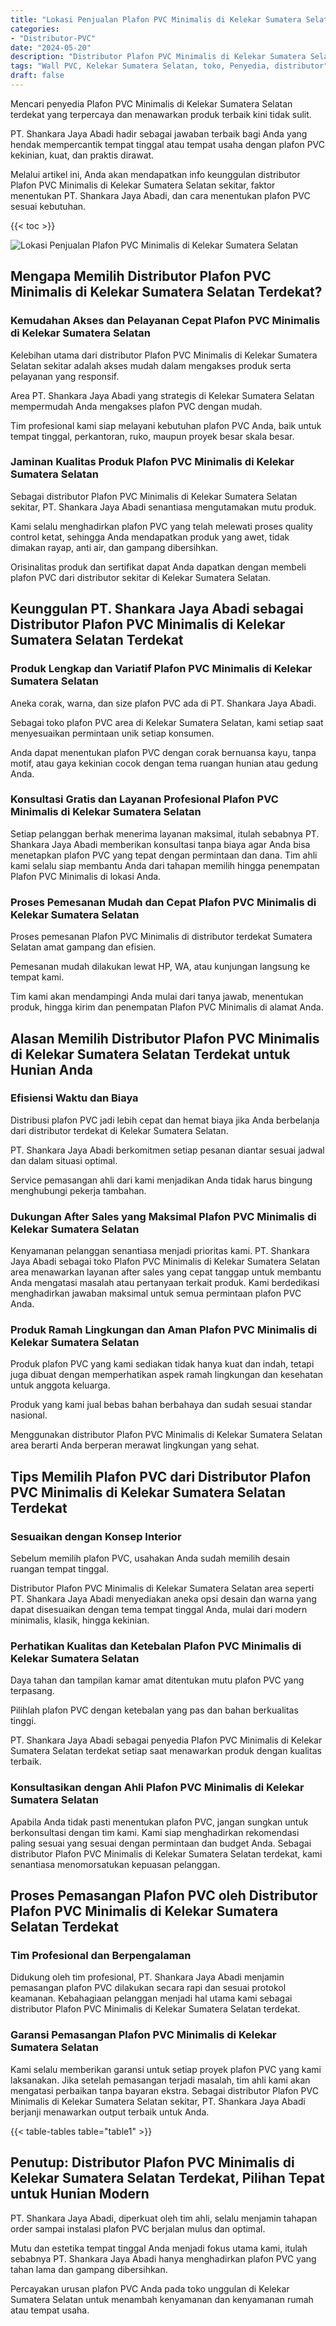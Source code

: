 ```yaml
---
title: "Lokasi Penjualan Plafon PVC Minimalis di Kelekar Sumatera Selatan"
categories: 
- "Distributor-PVC"
date: "2024-05-20"
description: "Distributor Plafon PVC Minimalis di Kelekar Sumatera Selatan bagi tempat tinggal, kantor, dan ritel. Material unggulan, variasi motif, pilihan warna elegan, beserta servis pemasangan ditangani oleh teknisi ahli dan jaminan resmi!|Jasa penjualan Plafon PVC Minimalis di Kelekar Sumatera Selatan untuk kebutuhan rumah, perkantoran, maupun gerai, dengan produk unggulan dan penempatan oleh tenaga ahli profesional serta garansi resmi.|Pilihan Plafon PVC Minimalis di Kelekar Sumatera Selatan yang terpercaya untuk tempat tinggal, office, serta toko, bersama produk unggulan dan pemasangan oleh tenaga ahli ahli serta garansi resmi.|Penjualan Plafon PVC Minimalis di Kelekar Sumatera Selatan bagi hunian, perkantoran, dan gerai, beserta produk terbaik dan instalasi dikerjakan oleh teknisi ahli, lengkap beserta garansi resmi.}"
tags: "Wall PVC, Kelekar Sumatera Selatan, toko, Penyedia, distributor"
draft: false
---
```


Mencari penyedia Plafon PVC Minimalis di Kelekar Sumatera Selatan terdekat yang terpercaya dan menawarkan produk terbaik kini tidak sulit.

PT. Shankara Jaya Abadi hadir sebagai jawaban terbaik bagi Anda yang hendak mempercantik tempat tinggal atau tempat usaha dengan plafon PVC kekinian, kuat, dan praktis dirawat.

Melalui artikel ini, Anda akan mendapatkan info keunggulan distributor Plafon PVC Minimalis di Kelekar Sumatera Selatan sekitar, faktor menentukan PT. Shankara Jaya Abadi, dan cara menentukan plafon PVC sesuai kebutuhan.

{{< toc >}}

![Lokasi Penjualan Plafon PVC Minimalis di Kelekar Sumatera Selatan](/images/Distributor-PVC/Lokasi-Penjualan-Plafon-PVC-Minimalis-di-Kelekar-Sumatera-Selatan.png)


## Mengapa Memilih Distributor Plafon PVC Minimalis di Kelekar Sumatera Selatan Terdekat?

### Kemudahan Akses dan Pelayanan Cepat Plafon PVC Minimalis di Kelekar Sumatera Selatan

Kelebihan utama dari distributor Plafon PVC Minimalis di Kelekar Sumatera Selatan sekitar adalah akses mudah dalam mengakses produk serta pelayanan yang responsif.

Area PT. Shankara Jaya Abadi yang strategis di Kelekar Sumatera Selatan mempermudah Anda mengakses plafon PVC dengan mudah.

Tim profesional kami siap melayani kebutuhan plafon PVC Anda, baik untuk tempat tinggal, perkantoran, ruko, maupun proyek besar skala besar.

### Jaminan Kualitas Produk Plafon PVC Minimalis di Kelekar Sumatera Selatan

Sebagai distributor Plafon PVC Minimalis di Kelekar Sumatera Selatan sekitar, PT. Shankara Jaya Abadi senantiasa mengutamakan mutu produk.

Kami selalu menghadirkan plafon PVC yang telah melewati proses quality control ketat, sehingga Anda mendapatkan produk yang awet, tidak dimakan rayap, anti air, dan gampang dibersihkan.

Orisinalitas produk dan sertifikat dapat Anda dapatkan dengan membeli plafon PVC dari distributor sekitar di Kelekar Sumatera Selatan.

## Keunggulan PT. Shankara Jaya Abadi sebagai Distributor Plafon PVC Minimalis di Kelekar Sumatera Selatan Terdekat

### Produk Lengkap dan Variatif Plafon PVC Minimalis di Kelekar Sumatera Selatan

Aneka corak, warna, dan size plafon PVC ada di PT. Shankara Jaya Abadi.

Sebagai toko plafon PVC area di Kelekar Sumatera Selatan, kami setiap saat menyesuaikan permintaan unik setiap konsumen.

Anda dapat menentukan plafon PVC dengan corak bernuansa kayu, tanpa motif, atau gaya kekinian cocok dengan tema ruangan hunian atau gedung Anda.

### Konsultasi Gratis dan Layanan Profesional Plafon PVC Minimalis di Kelekar Sumatera Selatan

Setiap pelanggan berhak menerima layanan maksimal, itulah sebabnya PT. Shankara Jaya Abadi memberikan konsultasi tanpa biaya agar Anda bisa menetapkan plafon PVC yang tepat dengan permintaan dan dana. Tim ahli kami selalu siap membantu Anda dari tahapan memilih hingga penempatan Plafon PVC Minimalis di lokasi Anda.

### Proses Pemesanan Mudah dan Cepat Plafon PVC Minimalis di Kelekar Sumatera Selatan

Proses pemesanan Plafon PVC Minimalis di distributor terdekat Sumatera Selatan amat gampang dan efisien.

Pemesanan mudah dilakukan lewat HP, WA, atau kunjungan langsung ke tempat kami.

Tim kami akan mendampingi Anda mulai dari tanya jawab, menentukan produk, hingga kirim dan penempatan Plafon PVC Minimalis di alamat Anda.

## Alasan Memilih Distributor Plafon PVC Minimalis di Kelekar Sumatera Selatan Terdekat untuk Hunian Anda

### Efisiensi Waktu dan Biaya

Distribusi plafon PVC jadi lebih cepat dan hemat biaya jika Anda berbelanja dari distributor terdekat di Kelekar Sumatera Selatan.

PT. Shankara Jaya Abadi berkomitmen setiap pesanan diantar sesuai jadwal dan dalam situasi optimal.

Service pemasangan ahli dari kami menjadikan Anda tidak harus bingung menghubungi pekerja tambahan.

### Dukungan After Sales yang Maksimal Plafon PVC Minimalis di Kelekar Sumatera Selatan

Kenyamanan pelanggan senantiasa menjadi prioritas kami. PT. Shankara Jaya Abadi sebagai toko Plafon PVC Minimalis di Kelekar Sumatera Selatan area menawarkan layanan after sales yang cepat tanggap untuk membantu Anda mengatasi masalah atau pertanyaan terkait produk. Kami berdedikasi menghadirkan jawaban maksimal untuk semua permintaan plafon PVC Anda.

### Produk Ramah Lingkungan dan Aman Plafon PVC Minimalis di Kelekar Sumatera Selatan

Produk plafon PVC yang kami sediakan tidak hanya kuat dan indah, tetapi juga dibuat dengan memperhatikan aspek ramah lingkungan dan kesehatan untuk anggota keluarga.

Produk yang kami jual bebas bahan berbahaya dan sudah sesuai standar nasional.

Menggunakan distributor Plafon PVC Minimalis di Kelekar Sumatera Selatan area berarti Anda berperan merawat lingkungan yang sehat.

## Tips Memilih Plafon PVC dari Distributor Plafon PVC Minimalis di Kelekar Sumatera Selatan Terdekat

### Sesuaikan dengan Konsep Interior

Sebelum memilih plafon PVC, usahakan Anda sudah memilih desain ruangan tempat tinggal.

Distributor Plafon PVC Minimalis di Kelekar Sumatera Selatan area seperti PT. Shankara Jaya Abadi menyediakan aneka opsi desain dan warna yang dapat disesuaikan dengan tema tempat tinggal Anda, mulai dari modern minimalis, klasik, hingga kekinian.

### Perhatikan Kualitas dan Ketebalan Plafon PVC Minimalis di Kelekar Sumatera Selatan

Daya tahan dan tampilan kamar amat ditentukan mutu plafon PVC yang terpasang.

Pilihlah plafon PVC dengan ketebalan yang pas dan bahan berkualitas tinggi.

PT. Shankara Jaya Abadi sebagai penyedia Plafon PVC Minimalis di Kelekar Sumatera Selatan terdekat setiap saat menawarkan produk dengan kualitas terbaik.

### Konsultasikan dengan Ahli Plafon PVC Minimalis di Kelekar Sumatera Selatan

Apabila Anda tidak pasti menentukan plafon PVC, jangan sungkan untuk berkonsultasi dengan tim kami. Kami siap menghadirkan rekomendasi paling sesuai yang sesuai dengan permintaan dan budget Anda. Sebagai distributor Plafon PVC Minimalis di Kelekar Sumatera Selatan terdekat, kami senantiasa menomorsatukan kepuasan pelanggan.

## Proses Pemasangan Plafon PVC oleh Distributor Plafon PVC Minimalis di Kelekar Sumatera Selatan Terdekat

### Tim Profesional dan Berpengalaman

Didukung oleh tim profesional, PT. Shankara Jaya Abadi menjamin pemasangan plafon PVC dilakukan secara rapi dan sesuai protokol keamanan. Kebahagiaan pelanggan menjadi hal utama kami sebagai distributor Plafon PVC Minimalis di Kelekar Sumatera Selatan terdekat.

### Garansi Pemasangan Plafon PVC Minimalis di Kelekar Sumatera Selatan

Kami selalu memberikan garansi untuk setiap proyek plafon PVC yang kami laksanakan. Jika setelah pemasangan terjadi masalah, tim ahli kami akan mengatasi perbaikan tanpa bayaran ekstra. Sebagai distributor Plafon PVC Minimalis di Kelekar Sumatera Selatan sekitar, PT. Shankara Jaya Abadi berjanji menawarkan output terbaik untuk Anda.

{{< table-tables table="table1" >}}

## Penutup: Distributor Plafon PVC Minimalis di Kelekar Sumatera Selatan Terdekat, Pilihan Tepat untuk Hunian Modern

PT. Shankara Jaya Abadi, diperkuat oleh tim ahli, selalu menjamin tahapan order sampai instalasi plafon PVC berjalan mulus dan optimal.

Mutu dan estetika tempat tinggal Anda menjadi fokus utama kami, itulah sebabnya PT. Shankara Jaya Abadi hanya menghadirkan plafon PVC yang tahan lama dan gampang dibersihkan.

Percayakan urusan plafon PVC Anda pada toko unggulan di Kelekar Sumatera Selatan untuk menambah kenyamanan dan kenyamanan rumah atau tempat usaha.